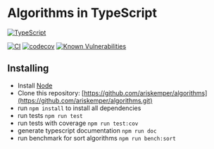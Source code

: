 # Algorithms in TypeScript

[![TypeScript][typescript-badge]][typescript-url]

[![CI][build-badge]][build-url]
[![codecov](https://codecov.io/gh/ariskemper/algorithms/graph/badge.svg?token=J95CIN2UZT)](https://codecov.io/gh/ariskemper/algorithms)
[![Known Vulnerabilities](https://snyk.io/test/github/ariskemper/algorithms/badge.svg)](https://snyk.io/test/github/ariskemper/algorithms)

## Installing

- Install [Node](https://nodejs.org)
- Clone this repository: [https://github.com/ariskemper/algorithms](https://github.com/ariskemper/algorithms.git)
- run `npm install` to install all dependencies
- run tests `npm run test`
- run tests with coverage `npm run test:cov`
- generate typescript documentation `npm run doc`
- run benchmark for sort algorithms `npm run bench:sort`

[typescript-badge]: https://badges.frapsoft.com/typescript/code/typescript.svg?v=101
[typescript-url]: https://github.com/microsoft/TypeScript
[build-badge]: https://github.com/ariskemper/algot/actions/workflows/build.yml/badge.svg
[build-url]: https://github.com/ariskemper/algot/actions/workflows/build.yml
